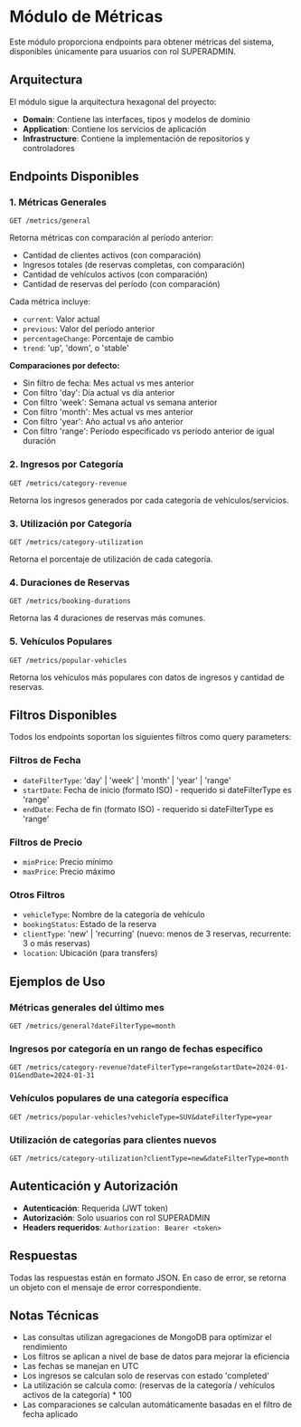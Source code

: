 # Módulo de Métricas

Este módulo proporciona endpoints para obtener métricas del sistema, disponibles únicamente para usuarios con rol SUPERADMIN.

## Arquitectura

El módulo sigue la arquitectura hexagonal del proyecto:

- **Domain**: Contiene las interfaces, tipos y modelos de dominio
- **Application**: Contiene los servicios de aplicación
- **Infrastructure**: Contiene la implementación de repositorios y controladores

## Endpoints Disponibles

### 1. Métricas Generales
`GET /metrics/general`

Retorna métricas con comparación al período anterior:
- Cantidad de clientes activos (con comparación)
- Ingresos totales (de reservas completas, con comparación)
- Cantidad de vehículos activos (con comparación)
- Cantidad de reservas del período (con comparación)

Cada métrica incluye:
- `current`: Valor actual
- `previous`: Valor del período anterior
- `percentageChange`: Porcentaje de cambio
- `trend`: 'up', 'down', o 'stable'

**Comparaciones por defecto:**
- Sin filtro de fecha: Mes actual vs mes anterior
- Con filtro 'day': Día actual vs día anterior
- Con filtro 'week': Semana actual vs semana anterior
- Con filtro 'month': Mes actual vs mes anterior
- Con filtro 'year': Año actual vs año anterior
- Con filtro 'range': Período especificado vs período anterior de igual duración

### 2. Ingresos por Categoría
`GET /metrics/category-revenue`

Retorna los ingresos generados por cada categoría de vehículos/servicios.

### 3. Utilización por Categoría
`GET /metrics/category-utilization`

Retorna el porcentaje de utilización de cada categoría.

### 4. Duraciones de Reservas
`GET /metrics/booking-durations`

Retorna las 4 duraciones de reservas más comunes.

### 5. Vehículos Populares
`GET /metrics/popular-vehicles`

Retorna los vehículos más populares con datos de ingresos y cantidad de reservas.

## Filtros Disponibles

Todos los endpoints soportan los siguientes filtros como query parameters:

### Filtros de Fecha
- `dateFilterType`: 'day' | 'week' | 'month' | 'year' | 'range'
- `startDate`: Fecha de inicio (formato ISO) - requerido si dateFilterType es 'range'
- `endDate`: Fecha de fin (formato ISO) - requerido si dateFilterType es 'range'

### Filtros de Precio
- `minPrice`: Precio mínimo
- `maxPrice`: Precio máximo

### Otros Filtros
- `vehicleType`: Nombre de la categoría de vehículo
- `bookingStatus`: Estado de la reserva
- `clientType`: 'new' | 'recurring' (nuevo: menos de 3 reservas, recurrente: 3 o más reservas)
- `location`: Ubicación (para transfers)

## Ejemplos de Uso

### Métricas generales del último mes
```
GET /metrics/general?dateFilterType=month
```

### Ingresos por categoría en un rango de fechas específico
```
GET /metrics/category-revenue?dateFilterType=range&startDate=2024-01-01&endDate=2024-01-31
```

### Vehículos populares de una categoría específica
```
GET /metrics/popular-vehicles?vehicleType=SUV&dateFilterType=year
```

### Utilización de categorías para clientes nuevos
```
GET /metrics/category-utilization?clientType=new&dateFilterType=month
```

## Autenticación y Autorización

- **Autenticación**: Requerida (JWT token)
- **Autorización**: Solo usuarios con rol SUPERADMIN
- **Headers requeridos**: `Authorization: Bearer <token>`

## Respuestas

Todas las respuestas están en formato JSON. En caso de error, se retorna un objeto con el mensaje de error correspondiente.

## Notas Técnicas

- Las consultas utilizan agregaciones de MongoDB para optimizar el rendimiento
- Los filtros se aplican a nivel de base de datos para mejorar la eficiencia
- Las fechas se manejan en UTC
- Los ingresos se calculan solo de reservas con estado 'completed'
- La utilización se calcula como: (reservas de la categoría / vehículos activos de la categoría) * 100
- Las comparaciones se calculan automáticamente basadas en el filtro de fecha aplicado